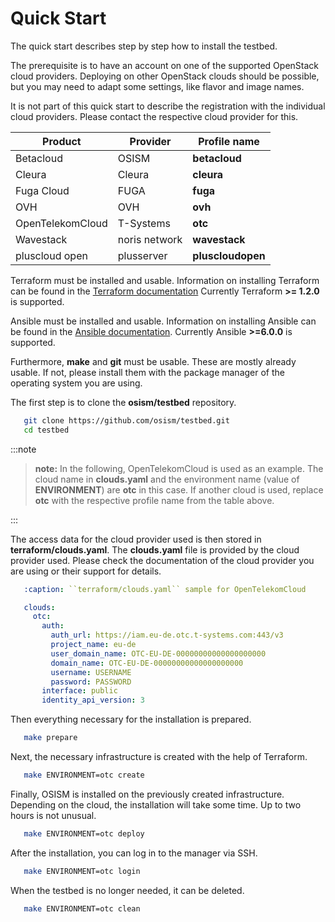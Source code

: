 # Quick Start

The quick start describes step by step how to install the testbed.

The prerequisite is to have an account on one of the supported OpenStack cloud providers. Deploying on other OpenStack clouds
should be possible, but you may need to adapt some settings, like flavor and image names.

It is not part of this quick start to describe the registration with the individual cloud providers. Please contact the
respective cloud provider for this.

Product          | Provider      | Profile name
-----------------|---------------|--------------
Betacloud        | OSISM         | **betacloud**
Cleura           | Cleura        | **cleura**
Fuga Cloud       | FUGA          | **fuga**
OVH              | OVH           | **ovh**
OpenTelekomCloud | T-Systems     | **otc**
Wavestack        | noris network | **wavestack**
pluscloud open   | plusserver    | **pluscloudopen**

Terraform must be installed and usable. Information on installing Terraform can be found in the [Terraform documentation](https://learn.hashicorp.com/tutorials/terraform/install-cli)
Currently Terraform **>= 1.2.0** is supported.

Ansible must be installed and usable. Information on installing Ansible can be found in the [Ansible documentation](https://docs.ansible.com/ansible/latest/installation_guide/intro_installation.html).
Currently Ansible **>=6.0.0** is supported.

Furthermore, **make** and **git** must be usable. These are mostly already usable. If not, please install them with the package
manager of the operating system you are using.

The first step is to clone the **osism/testbed** repository.

```sh
   git clone https://github.com/osism/testbed.git
   cd testbed
```

:::note

>**note:** In the following, OpenTelekomCloud is used as an example. The cloud name in **clouds.yaml** and the environment name
>(value of **ENVIRONMENT**) are **otc** in this case. If another cloud is used, replace **otc** with the respective profile name
>from the table above.

:::

The access data for the cloud provider used is then stored in **terraform/clouds.yaml**.
The **clouds.yaml** file is provided by the cloud provider used. Please check the documentation of the cloud provider you are
using or their support for details.

```yaml
   :caption: ``terraform/clouds.yaml`` sample for OpenTelekomCloud

   clouds:
     otc:
       auth:
         auth_url: https://iam.eu-de.otc.t-systems.com:443/v3
         project_name: eu-de
         user_domain_name: OTC-EU-DE-00000000000000000000
         domain_name: OTC-EU-DE-00000000000000000000
         username: USERNAME
         password: PASSWORD
       interface: public
       identity_api_version: 3

```

Then everything necessary for the installation is prepared.

```sh
   make prepare
```

Next, the necessary infrastructure is created with the help of Terraform.

```sh
   make ENVIRONMENT=otc create
```

Finally, OSISM is installed on the previously created infrastructure. Depending on the cloud, the installation will take some
time. Up to two hours is not unusual.

```sh
   make ENVIRONMENT=otc deploy
```

After the installation, you can log in to the manager via SSH.

```sh
   make ENVIRONMENT=otc login
```

When the testbed is no longer needed, it can be deleted.

```sh
   make ENVIRONMENT=otc clean
```
